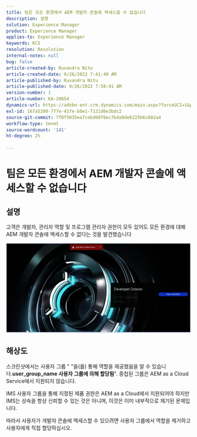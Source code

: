 ```yaml
---
title: 팀은 모든 환경에서 AEM 개발자 콘솔에 액세스할 수 없습니다
description: 설명
solution: Experience Manager
product: Experience Manager
applies-to: Experience Manager
keywords: KCS
resolution: Resolution
internal-notes: null
bug: false
article-created-by: Ruxandra Nitu
article-created-date: 9/26/2022 7:41:49 AM
article-published-by: Ruxandra Nitu
article-published-date: 9/26/2022 7:50:41 AM
version-number: 1
article-number: KA-20654
dynamics-url: https://adobe-ent.crm.dynamics.com/main.aspx?forceUCI=1&pagetype=entityrecord&etn=knowledgearticle&id=d4a7c7a8-6e3d-ed11-9db1-002248086a73
exl-id: 167a5200-777e-41fe-b8e1-7121d6e3bdc2
source-git-commit: 7f0f5035ea7cebd60f6ec7bda9de6225b6c602a4
workflow-type: tm+mt
source-wordcount: '141'
ht-degree: 2%

---
```


# 팀은 모든 환경에서 AEM 개발자 콘솔에 액세스할 수 없습니다

## 설명


고객은 개발자, 관리자 역할 및 프로그램 관리자 권한이 모두 있어도 모든 환경에 대해 AEM 개발자 콘솔에 액세스할 수 없다는 것을 발견했습니다

![](assets/___c5e8bdde-6f3d-ed11-9db1-002248086a73___.png)


## 해상도


스크린샷에서는 사용자 그룹 &quot; &quot;을(를) 통해 역할을 제공했음을 알 수 있습니다.<b>user_group_name 사용자 그룹에 의해 할당됨</b>&quot;.
중첩된 그룹은 AEM as a Cloud Service에서 지원되지 않습니다.

IMS 사용자 그룹을 통해 지정된 제품 권한은 AEM as a Cloud에서 지원되어야 하지만 IMS는 상속을 항상 신뢰할 수 있는 것은 아니며, 이것은 이미 내부적으로 제기된 문제입니다.



따라서 사용자가 개발자 콘솔에 액세스할 수 있으려면 사용자 그룹에서 역할을 제거하고 사용자에게 직접 할당하십시오.
